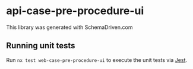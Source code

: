
# api-case-pre-procedure-ui

This library was generated with SchemaDriven.com

## Running unit tests

Run `nx test web-case-pre-procedure-ui` to execute the unit tests via [Jest](https://jestjs.io).

